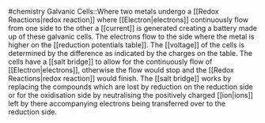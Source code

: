#chemistry 
Galvanic Cells::Where two metals undergo a [[Redox Reactions|redox reaction]] where [[Electron|electrons]] continuously flow from one side to the other a [[current]] is generated creating a battery made up of these galvanic cells. The electrons flow to the side where the metal is higher on the [[reduction potentials table]]. The [[voltage]] of the cells is determined by the difference as indicated by the charges on the table. The cells have a [[salt bridge]] to allow for the continuously flow of [[Electron|electrons]], otherwise the flow would stop and the [[Redox Reactions|redox reaction]] would finish. The [[salt bridge]] works by replacing the compounds which are lost by reduction on the reduction side or for the oxidisation side by neutralising the positively charged [[ion|ions]] left by there accompanying electrons being transferred over to the reduction side.